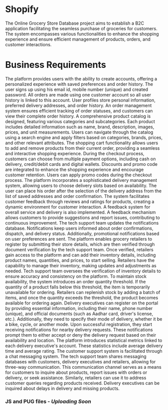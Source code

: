 # Shopify
The Online Grocery Store Database project aims to establish a B2C application facilitating the seamless purchase of groceries for customers. The system encompasses various functionalities to enhance the shopping experience and ensure efficient management of products, orders, and customer interactions.

# Business Requirements
The platform provides users with the ability to create accounts, offering a personalized
experience with saved preferences and order history. The user signs up using his email
id, mobile number (unique) and created password. All orders are made using one
customer account so all user history is linked to this account. User profiles store
personal information, preferred delivery addresses, and order history. An order
management system ensures efficient tracking of order statuses, and customers can
view their complete order history.
A comprehensive product catalog is designed, featuring various categories and
subcategories. Each product includes detailed information such as name, brand,
description, images, prices, and unit measurements. Users can navigate through the
catalog using a search engine and apply filters based on categories, brands, prices, and
other relevant attributes.
The shopping cart functionality allows users to add and remove products from their
current order, providing a seamless and interactive shopping experience. During the
checkout process, customers can choose from multiple payment options, including cash
on delivery, credit/debit cards and digital wallets. Discounts and promo code are
integrated to enhance the shopping experience and encourage customer retention.
Users can apply promo codes during the checkout process. The platform incorporates a
sophisticated delivery management system, allowing users to choose delivery slots
based on availability. The user can place his order after the selection of the delivery
address from the list of saved addresses and order confirmation.
The system facilitates customer feedback through reviews and ratings for products,
creating a dynamic environment for customer interaction. A feedback system for overall
service and delivery is also implemented. A feedback mechanism allows customers to
provide suggestions and report issues, contributing to continuous improvement.
The tech support team updates the notifications database. Notifications keep users
informed about order confirmations, dispatch, and delivery status. Additionally,
promotional notifications based on user preferences are sent.
The platform enables grocery retailers to register by submitting their store details, which
are then verified through document verification by the tech support team. Once verified,
retailers gain access to the platform and can add their inventory details, including
product names, quantities, and prices, to start selling.
Retailers have the capability to manage their inventory, making updates and
adjustments as needed. Tech support team oversees the verification of inventory details
to ensure accuracy and consistency on the platform.
To maintain stock availability, the system introduces an order quantity threshold. If the
quantity of a product falls below this threshold, the item is temporarily unavailable for
ordering. Retailers can replenish stock by adding a batch of items, and once the
quantity exceeds the threshold, the product becomes available for ordering again.
Delivery executives can register on the portal by providing essential information,
including their name, phone number (unique), and official documents (such as Aadhar
card, driver's license, etc.). Additionally, they need to specify their mode of delivery,
whether it be a bike, cycle, or another mode. Upon successful registration, they start
receiving notifications for nearby delivery requests. These notifications prompt them to
either accept or deny the delivery request based on their availability and location. The
platform introduces statistical metrics linked to each delivery executive's account. These
statistics include average delivery time and average rating.
The customer support system is facilitated through a chat messaging system. The tech
support team shares messaging databases with customers, delivery executives and
retailers, allowing for three-way communication. This communication channel serves as
a means for customers to inquire about products, report issues with orders or delivery,
or seek assistance. Similarly, retailers can use it to address customer queries regarding
products received. Delivery executives can be inquired about delays in delivery and
missing products.

### JS and PUG files - _Uploading Soon_
